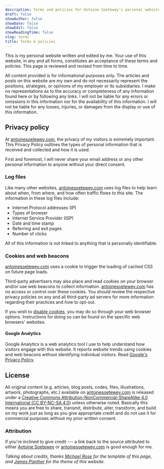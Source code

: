 ```yaml
---
description: Terms and policies for Antoine Soetewey's personal website
draft: false
showAuthor: false
showDate: false
showEdit: false
showReadingTime: false
slug: terms
title: Terms & policies
---
```


This is my personal website written and edited by me. Your use of this website, in any and all forms, constitutes an acceptance of these terms and policies. This page is reviewed and revised from time to time.

All content provided is for informational purposes only. The articles and posts on this website are my own and do not necessarily represent the positions, strategies, or opinions of my employer or its subsidiaries. I make no representations as to the accuracy or completeness of any information found here or by following any links. I will not be liable for any errors or omissions in this information nor for the availability of this information. I will not be liable for any losses, injuries, or damages from the display or use of this information.

## Privacy policy

At [antoinesoetewey.com](/), the privacy of my visitors is extremely important. This Privacy Policy outlines the types of personal information that is received and collected and how it is used.

First and foremost, I will never share your email address or any other personal information to anyone without your direct consent.

### Log files

Like many other websites, [antoinesoetewey.com](/) uses log files to help learn about when, from where, and how often traffic flows to this site. The information in these log files include:

- Internet Protocol addresses (IP)
- Types of browser
- Internet Service Provider (ISP)
- Date and time stamp
- Referring and exit pages
- Number of clicks

All of this information is not linked to anything that is personally identifiable.

### Cookies and web beacons

[antoinesoetewey.com](/) uses a cookie to trigger the loading of cached CSS on future page loads.

Third-party advertisers may also place and read cookies on your browser and/or use web beacons to collect information. [antoinesoetewey.com](/) has no access or control over these cookies. You should review the respective privacy policies on any and all third-party ad servers for more information regarding their practices and how to opt-out.

If you wish to <a href="https://www.cookiesandyou.com/disable-cookies/" target="_blank" rel="noopener">disable cookies</a>, you may do so through your web browser options. Instructions for doing so can be found on the specific web browsers' websites.

<!---#### Amazon

Amazon, a third party affiliate marketing network, uses cookies to help make sure I get a commission when you buy a product after clicking on a link or ad banner that takes you to the site of one of their merchants. Read <a href="https://www.amazon.com/gp/help/customer/display.html?nodeId=468496" target="_blank" rel="noopener">Amazon's Privacy Notice</a>.
-->

#### Google Analytics

Google Analytics is a web analytics tool I use to help understand how visitors engage with this website. It reports website trends using cookies and web beacons without identifying individual visitors. Read <a href="https://policies.google.com/privacy?hl=en" target="_blank" rel="noopener">Google's Privacy Policy</a>.

<!---
## Disclosure policy

I make money on this website through affiliate programs. If you click an affiliate link or ad banner and buy the product, you help support this website because I will get a percentage of that sale.

What this means for you:

* I became an affiliate to earn revenue towards the costs of running and maintaining this website. Where I have direct control over which ads are served on this website I offer only products that are directly related to the topic of this website and products that a reader/subscriber would have a genuine interest in or need of.
* I do not and will not recommend a product just for the sake of making money.
* I do not let the compensation I receive influence the content, topics, posts, or opinions expressed on this website.
* I respect and value my readers too much to write anything other than my own genuine and objective opinions and advice.

Just like this website, my disclosure policy is a work in progress. As the revenue streams evolve, so will this page.
-->

## License

All original content (e.g. articles, blog posts, codes, files, illustrations, artwork, photographs, etc.) available on [antoinesoetewey.com](/) is released under a <a href="https://creativecommons.org/licenses/by-nc-sa/4.0/" target="_blank" rel="noopener">Creative Commons Attribution-NonCommercial-ShareAlike 4.0 International (CC BY-NC-SA 4.0)</a> unless otherwise noted. Basically this means you are free to share, transmit, distribute, alter, transform, and build on my work just as long as you give appropriate credit and do not use it for commercial purposes without my prior written consent.

### Attribution

If you're inclined to give credit --- a link back to the source attributed to either [Antoine Soetewey](/) or [antoinesoetewey.com](/) is good enough for me.

*Talking about credits, thanks <a href="https://mademistakes.com" target="_blank" rel="noopener">Michael Rose</a> for the template of this page, and <a href="https://jamespanther.com/" target="_blank" rel="noopener">James Panther</a> for the theme of this website.*